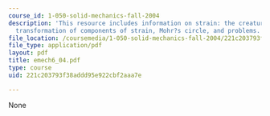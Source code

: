```yaml
---
course_id: 1-050-solid-mechanics-fall-2004
description: 'This resource includes information on strain: the creature and its components,
  transformation of components of strain, Mohr?s circle, and problems.'
file_location: /coursemedia/1-050-solid-mechanics-fall-2004/221c203793f38addd95e922cbf2aaa7e_emech6_04.pdf
file_type: application/pdf
layout: pdf
title: emech6_04.pdf
type: course
uid: 221c203793f38addd95e922cbf2aaa7e

---
```

None